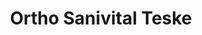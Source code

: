 ---
title: "Ortho Sanivital Teske"
url: /recklinghausen/ortho-sanivital-teske/
shop: Sanitätshaus
---